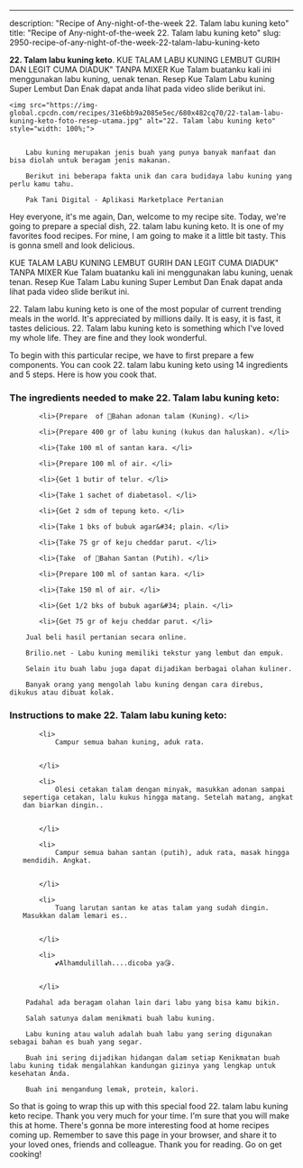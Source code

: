 ---
description: "Recipe of Any-night-of-the-week 22. Talam labu kuning keto"
title: "Recipe of Any-night-of-the-week 22. Talam labu kuning keto"
slug: 2950-recipe-of-any-night-of-the-week-22-talam-labu-kuning-keto

<p>
	<strong>22. Talam labu kuning keto</strong>. 
	KUE TALAM LABU KUNING LEMBUT GURIH DAN LEGIT CUMA DIADUK&#34; TANPA MIXER Kue Talam buatanku kali ini menggunakan labu kuning, uenak tenan. Resep Kue Talam Labu kuning Super Lembut Dan Enak dapat anda lihat pada video slide berikut ini.
</p>
<p>
	
	<img src="https://img-global.cpcdn.com/recipes/31e6bb9a2085e5ec/680x482cq70/22-talam-labu-kuning-keto-foto-resep-utama.jpg" alt="22. Talam labu kuning keto" style="width: 100%;">
	
	
		Labu kuning merupakan jenis buah yang punya banyak manfaat dan bisa diolah untuk beragam jenis makanan.
	
		Berikut ini beberapa fakta unik dan cara budidaya labu kuning yang perlu kamu tahu.
	
		Pak Tani Digital - Aplikasi Marketplace Pertanian
	
</p>
<p>
	Hey everyone, it's me again, Dan, welcome to my recipe site. Today, we're going to prepare a special dish, 22. talam labu kuning keto. It is one of my favorites food recipes. For mine, I am going to make it a little bit tasty. This is gonna smell and look delicious.
</p>
	
<p>
	KUE TALAM LABU KUNING LEMBUT GURIH DAN LEGIT CUMA DIADUK&#34; TANPA MIXER Kue Talam buatanku kali ini menggunakan labu kuning, uenak tenan. Resep Kue Talam Labu kuning Super Lembut Dan Enak dapat anda lihat pada video slide berikut ini.
</p>
<p>
	22. Talam labu kuning keto is one of the most popular of current trending meals in the world. It's appreciated by millions daily. It is easy, it is fast, it tastes delicious. 22. Talam labu kuning keto is something which I've loved my whole life. They are fine and they look wonderful.
</p>

<p>
To begin with this particular recipe, we have to first prepare a few components. You can cook 22. talam labu kuning keto using 14 ingredients and 5 steps. Here is how you cook that.
</p>

<h3>The ingredients needed to make 22. Talam labu kuning keto:</h3>

<ol>
	
		<li>{Prepare  of 🌺Bahan adonan talam (Kuning). </li>
	
		<li>{Prepare 400 gr of labu kuning (kukus dan haluskan). </li>
	
		<li>{Take 100 ml of santan kara. </li>
	
		<li>{Prepare 100 ml of air. </li>
	
		<li>{Get 1 butir of telur. </li>
	
		<li>{Take 1 sachet of diabetasol. </li>
	
		<li>{Get 2 sdm of tepung keto. </li>
	
		<li>{Take 1 bks of bubuk agar&#34; plain. </li>
	
		<li>{Take 75 gr of keju cheddar parut. </li>
	
		<li>{Take  of 🌺Bahan Santan (Putih). </li>
	
		<li>{Prepare 100 ml of santan kara. </li>
	
		<li>{Take 150 ml of air. </li>
	
		<li>{Get 1/2 bks of bubuk agar&#34; plain. </li>
	
		<li>{Get 75 gr of keju cheddar parut. </li>
	
</ol>
<p>
	
		Jual beli hasil pertanian secara online.
	
		Brilio.net - Labu kuning memiliki tekstur yang lembut dan empuk.
	
		Selain itu buah labu juga dapat dijadikan berbagai olahan kuliner.
	
		Banyak orang yang mengolah labu kuning dengan cara direbus, dikukus atau dibuat kolak.
	
</p>

<h3>Instructions to make 22. Talam labu kuning keto:</h3>

<ol>
	
		<li>
			Campur semua bahan kuning, aduk rata.
			
			
		</li>
	
		<li>
			Olesi cetakan talam dengan minyak, masukkan adonan sampai sepertiga cetakan, lalu kukus hingga matang. Setelah matang, angkat dan biarkan dingin..
			
			
		</li>
	
		<li>
			Campur semua bahan santan (putih), aduk rata, masak hingga mendidih. Angkat.
			
			
		</li>
	
		<li>
			Tuang larutan santan ke atas talam yang sudah dingin. Masukkan dalam lemari es..
			
			
		</li>
	
		<li>
			💕Alhamdulillah....dicoba ya😘.
			
			
		</li>
	
</ol>

<p>
	
		Padahal ada beragam olahan lain dari labu yang bisa kamu bikin.
	
		Salah satunya dalam menikmati buah labu kuning.
	
		Labu kuning atau waluh adalah buah labu yang sering digunakan sebagai bahan es buah yang segar.
	
		Buah ini sering dijadikan hidangan dalam setiap Kenikmatan buah labu kuning tidak mengalahkan kandungan gizinya yang lengkap untuk kesehatan Anda.
	
		Buah ini mengandung lemak, protein, kalori.
	
</p>

<p>
	So that is going to wrap this up with this special food 22. talam labu kuning keto recipe. Thank you very much for your time. I'm sure that you will make this at home. There's gonna be more interesting food at home recipes coming up. Remember to save this page in your browser, and share it to your loved ones, friends and colleague. Thank you for reading. Go on get cooking!
</p>

